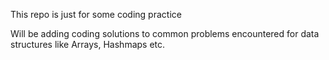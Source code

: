 This repo is just for some coding practice

Will be adding coding solutions to common problems encountered for data structures like Arrays, Hashmaps etc.
